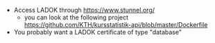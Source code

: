 - Access LADOK through https://www.stunnel.org/
  - you can look at the following project https://github.com/KTH/kursstatistik-api/blob/master/Dockerfile
- You probably want a LADOK certificate of type "database"